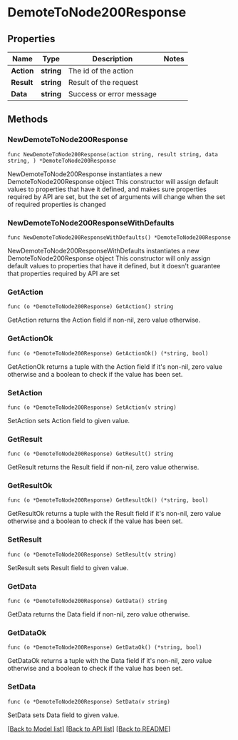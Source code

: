 # DemoteToNode200Response

## Properties

Name | Type | Description | Notes
------------ | ------------- | ------------- | -------------
**Action** | **string** | The id of the action | 
**Result** | **string** | Result of the request | 
**Data** | **string** | Success or error message | 

## Methods

### NewDemoteToNode200Response

`func NewDemoteToNode200Response(action string, result string, data string, ) *DemoteToNode200Response`

NewDemoteToNode200Response instantiates a new DemoteToNode200Response object
This constructor will assign default values to properties that have it defined,
and makes sure properties required by API are set, but the set of arguments
will change when the set of required properties is changed

### NewDemoteToNode200ResponseWithDefaults

`func NewDemoteToNode200ResponseWithDefaults() *DemoteToNode200Response`

NewDemoteToNode200ResponseWithDefaults instantiates a new DemoteToNode200Response object
This constructor will only assign default values to properties that have it defined,
but it doesn't guarantee that properties required by API are set

### GetAction

`func (o *DemoteToNode200Response) GetAction() string`

GetAction returns the Action field if non-nil, zero value otherwise.

### GetActionOk

`func (o *DemoteToNode200Response) GetActionOk() (*string, bool)`

GetActionOk returns a tuple with the Action field if it's non-nil, zero value otherwise
and a boolean to check if the value has been set.

### SetAction

`func (o *DemoteToNode200Response) SetAction(v string)`

SetAction sets Action field to given value.


### GetResult

`func (o *DemoteToNode200Response) GetResult() string`

GetResult returns the Result field if non-nil, zero value otherwise.

### GetResultOk

`func (o *DemoteToNode200Response) GetResultOk() (*string, bool)`

GetResultOk returns a tuple with the Result field if it's non-nil, zero value otherwise
and a boolean to check if the value has been set.

### SetResult

`func (o *DemoteToNode200Response) SetResult(v string)`

SetResult sets Result field to given value.


### GetData

`func (o *DemoteToNode200Response) GetData() string`

GetData returns the Data field if non-nil, zero value otherwise.

### GetDataOk

`func (o *DemoteToNode200Response) GetDataOk() (*string, bool)`

GetDataOk returns a tuple with the Data field if it's non-nil, zero value otherwise
and a boolean to check if the value has been set.

### SetData

`func (o *DemoteToNode200Response) SetData(v string)`

SetData sets Data field to given value.



[[Back to Model list]](../README.md#documentation-for-models) [[Back to API list]](../README.md#documentation-for-api-endpoints) [[Back to README]](../README.md)


